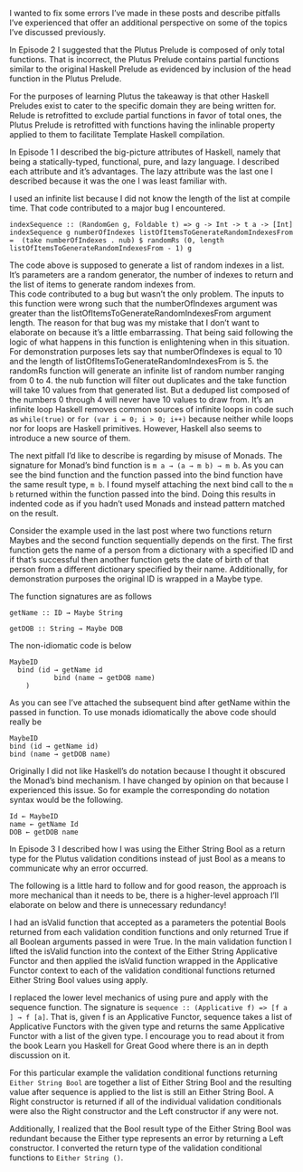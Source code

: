 I wanted to fix some errors I’ve made in these posts and describe pitfalls I’ve experienced that offer an additional perspective on some of the topics I’ve discussed previously.  

In Episode 2 I suggested that the Plutus Prelude is composed of only total functions.  That is incorrect, the Plutus Prelude contains partial functions similar to the original Haskell Prelude as evidenced by inclusion of the head function in the Plutus Prelude.

For the purposes of learning Plutus the takeaway is that other Haskell Preludes exist to cater to the specific domain they are being written for.  Relude is retrofitted to exclude partial functions in favor of total ones, the Plutus Prelude is retrofitted with functions having the inlinable property applied to them to facilitate Template Haskell compilation.

In Episode 1 I described the big-picture attributes of Haskell, namely that being a statically-typed, functional, pure, and lazy language.  I described each attribute and it’s advantages.  The lazy attribute was the last one I described because it was the one I was least familiar with.  

I used an infinite list because I did not know the length of the list at compile time.  That code contributed to a major bug I encountered.

`indexSequence :: (RandomGen g, Foldable t) => g -> Int -> t a -> [Int] 
indexSequence g numberOfIndexes listOfItemsToGenerateRandomIndexesFrom = 
	(take numberOfIndexes . nub) $ randomRs (0, length listOfItemsToGenerateRandomIndexesFrom - 1) g`

The code above is supposed to generate a list of random indexes in a list.  It’s parameters are a random generator, the number of indexes to return and the list of items to generate random indexes from.   
This code contributed to a bug but wasn’t the only problem.  The inputs to this function were wrong such that the numberOfIndexes argument was greater than the listOfItemsToGenerateRandomIndexesFrom argument length.  The reason for that bug was my mistake that I don’t want to elaborate on because it’s a little embarrassing.  That being said following the logic of what happens in this function is enlightening when in this situation.  
For demonstration purposes lets say that numberOfIndexes is equal to 10 and the length of listOfItemsToGenerateRandomIndexesFrom is 5.  the randomRs function will generate an infinite list of random number ranging from 0 to 4.  the nub function will filter out duplicates and the take function will take 10 values from that generated list.  But a deduped list composed of the numbers 0 through 4 will never have 10 values to draw from.  It’s an infinite loop
Haskell removes common sources of infinite loops in code such as `while(true)` or `for (var i = 0; i > 0; i++)` because neither while loops nor for loops are Haskell primitives.  However, Haskell also seems to introduce a new source of them.

The next pitfall I’d like to describe is regarding by misuse of Monads.  The signature for Monad’s bind function is `m a → (a → m b) → m b`.  As you can see the bind function and the function passed into the bind function have the same result type, `m b`.  I found myself attaching the next bind call to the `m b` returned within the function passed into the bind.  Doing this results in indented code as if you hadn’t used Monads and instead pattern matched on the result.

Consider the example used in the last post where two functions return Maybes and the second function sequentially depends on the first.  The first function gets the name of a person from a dictionary with a specified ID and if that’s successful then another function gets the date of birth of that person from a different dictionary specified by their name.  Additionally, for demonstration purposes the original ID is wrapped in a Maybe type.

The function signatures are as follows

`getName :: ID → Maybe String`

`getDOB :: String → Maybe DOB`

The non-idiomatic code is below

    MaybeID
      bind (id → getName id  
	           bind (name → getDOB name)  
	    )

As you can see I’ve attached the subsequent bind after getName within the passed in function.  To use monads idiomatically the above code should really be

    MaybeID
    bind (id → getName id)
    bind (name → getDOB name)

Originally I did not like Haskell’s do notation because I thought it obscured the Monad’s bind mechanism.  I have changed by opinion on that because I experienced this issue.  So for example the corresponding do notation syntax would be the following.

    Id ← MaybeID
    name ← getName Id
    DOB ← getDOB name


In Episode 3 I described how I was using the Either String Bool as a return type for the Plutus validation conditions instead of just Bool as a means to communicate why an error occurred.  

The following is a little hard to follow and for good reason, the approach is more mechanical than it needs to be, there is a higher-level approach I’ll elaborate on below and there is unnecessary redundancy!  

I had an isValid function that accepted as a parameters the potential Bools returned from each validation condition functions and only returned True if all Boolean arguments passed in were True.  In the main validation function I lifted the isValid function into the context of the Either String Applicative Functor and then applied the isValid function wrapped in the Applicative Functor context to each of the validation conditional functions returned Either String Bool values using apply.

I replaced the lower level mechanics of using pure and apply with the sequence function.  The signature is `sequence :: (Applicative f) => [f a ] → f [a]`.  That is, given f is an Applicative Functor, sequence takes a list of Applicative Functors with the given type and returns the same Applicative Functor with a list of the given type.   I encourage you to read about it from the book Learn you Haskell for Great Good where there is an in depth discussion on it.

For this particular example the validation conditional functions returning `Either String Bool` are together a list of Either String Bool and the resulting value after sequence is applied to the list is still an Either String Bool.  A Right constructor is returned if all of the individual validation conditionals were also the Right constructor and the Left constructor if any were not.

Additionally, I realized that the Bool result type of the Either String Bool was redundant because the Either type represents an error by returning a Left constructor.  I converted the return type of the validation conditional functions to `Either String ()`.
